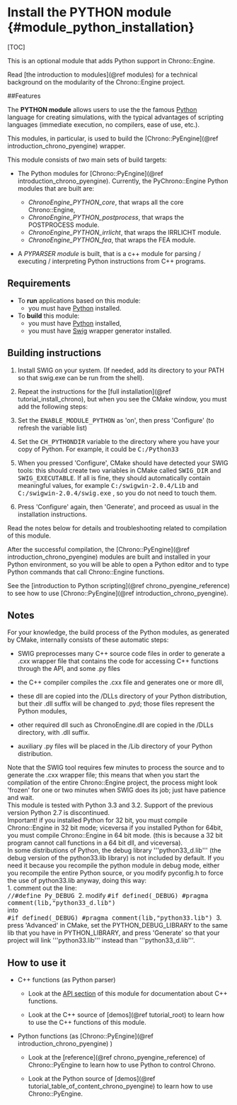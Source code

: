 Install the PYTHON module {#module_python_installation}
==========================

[TOC]

This is an optional module that adds Python support in Chrono::Engine.
 
Read [the introduction to modules](@ref modules) for a technical background 
on the modularity of the Chrono::Engine project.


##Features

The **PYTHON module** allows users to use the the famous [Python](http://www.python.org)  
language for creating simulations, with the typical advantages of scripting languages 
(immediate execution, no compilers, ease of use, etc.). 

This modules, in particular, is used to build the [Chrono::PyEngine](@ref introduction_chrono_pyengine) wrapper.

This module consists of *two* main sets of build targets:

- The Python modules for [Chrono::PyEngine](@ref introduction_chrono_pyengine). 
  Currently, the PyChrono::Engine Python modules that are built are:
	- *ChronoEngine_PYTHON_core*, that wraps all the core Chrono::Engine,
	- *ChronoEngine_PYTHON_postprocess*, that wraps the POSTPROCESS module.
	- *ChronoEngine_PYTHON_irrlicht*, that wraps the IRRLICHT module.
	- *ChronoEngine_PYTHON_fea*, that wraps the FEA module.

- A *PYPARSER module* is built, that is a c++ module for parsing / executing / interpreting 
  Python instructions from C++ programs.

  
## Requirements

- To **run** applications based on this module:
	- you must have [Python](http://www.python.org) installed.
- To **build** this module:
	- you must have [Python](http://www.python.org) installed,
	- you must have [Swig](http://www.swig.org/) wrapper generator installed.


## Building instructions

1. Install SWIG on your system. (If needed, add its directory to your PATH so that swig.exe 
   can be run from the shell).

2. Repeat the instructions for the [full installation](@ref tutorial_install_chrono), but when you see 
   the CMake window, you must add the following steps:

3. Set the <tt>ENABLE_MODULE_PYTHON</tt> as 'on', then press 'Configure' (to refresh the variable list) 

4. Set the <tt>CH_PYTHONDIR</tt> variable to the directory where you have your copy of Python. 
   For example, it could be <tt>C:/Python33</tt>

5. When you pressed 'Configure', CMake should have detected your SWIG tools: 
   this should create two variables in CMake called <tt>SWIG_DIR</tt> and <tt>SWIG_EXECUTABLE</tt>. 
   If all is fine, they should automatically contain meaningful values, 
   for example <tt>C:/swigwin-2.0.4/Lib</tt> and <tt>C:/swigwin-2.0.4/swig.exe</tt> , 
   so you do not need to touch them.

6. Press 'Configure' again, then 'Generate', and proceed as usual in the installation instructions.


Read the notes below for details and troubleshooting related to compilation of this module.

After the successful compilation, the [Chrono::PyEngine](@ref introduction_chrono_pyengine) modules 
are built and installed in your Python environment, so you will be able to open a 
Python editor and to type Python commands that call Chrono::Engine functions.

See the [introduction to Python scripting](@ref chrono_pyengine_reference) 
to see how to use [Chrono::PyEngine](@ref introduction_chrono_pyengine).


## Notes

For your knowledge, the build process of the Python modules, as generated by CMake, 
internally consists of these automatic steps: 

- SWIG preprocesses many C++ source code files in order to generate a .cxx 
  wrapper file that contains the code for accessing C++ functions through the 
  API, and some .py files

- the C++ compiler compiles the .cxx file and generates one or more dll, 

- these dll are copied into the /DLLs directory of your Python distribution, but
  their .dll suffix will be changed to .pyd; those files represent the Python modules,

- other required dll such as ChronoEngine.dll are copied in the /DLLs directory, with .dll suffix.

- auxiliary .py files will be placed in the /Lib directory of your Python distribution.


<div class="ce-info">
Note that the SWIG tool requires few minutes to process the source 
and to generate the .cxx wrapper file; 
this means that when you start the compilation of the entire 
Chrono::Engine project, the process might look 'frozen' 
for one or two minutes when SWIG does its job; just have patience and wait. 
</div>

<div class="ce-info">
This module is tested with Python 3.3 and 3.2. 
Support of the previous version Python 2.7 is discontinued.  
</div>

<div class="ce-warning">
Important! if you installed Python for 32 bit, you must compile 
Chrono::Engine in 32 bit mode; viceversa if you installed 
Python for 64bit, you must compile Chrono::Engine in 64 bit mode. 
(this is because a 32 bit program cannot call functions in a 64 bit dll, and viceversa).
</div>


<div class="ce-warning">
In some distributions of Python, the debug library '''python33_d.lib''' (the debug version of the python33.lib library) is not included by default. If you need it because you recompile the python module in debug mode, either you recompile the entire Python source, or you modify pyconfig.h to force the use of python33.lib anyway, doing this way:
<br>
1. comment out the line:
	<br>
    <tt>
	//#define Py_DEBUG
	</tt>
2. modify 
	<tt>
	#if defined(_DEBUG)
	  #pragma comment(lib,"python33_d.lib")
	</tt>
	<br>
	into
	<br>
	<tt>
	#if defined(_DEBUG)
	  #pragma comment(lib,"python33.lib")
	</tt>
3. press 'Advanced' in CMake, set the PYTHON_DEBUG_LIBRARY to the same lib that you have in PYTHON_LIBRARY, and press 'Generate' so that your project will link '''python33.lib''' instead than '''python33_d.lib'''.
</div>


## How to use it

- C++ functions (as Python parser)

	- Look at the [API section](group__python__module.html) of this module for documentation about C++ functions.

	- Look at the C++ source of [demos](@ref tutorial_root) to learn how to use the C++ functions of this module.

- Python functions (as [Chrono::PyEngine](@ref introduction_chrono_pyengine) )

	- Look at the [reference](@ref chrono_pyengine_reference) of Chrono::PyEngine to learn how to use Python to control Chrono.

	- Look at the Python source of [demos](@ref tutorial_table_of_content_chrono_pyengine) to learn how to use Chrono::PyEngine.
